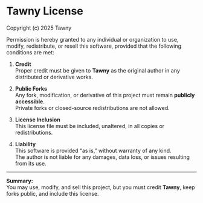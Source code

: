 # Tawny License

Copyright (c) 2025 Tawny

Permission is hereby granted to any individual or organization to use, modify, redistribute, or resell this software, provided that the following conditions are met:

1. **Credit**  
   Proper credit must be given to **Tawny** as the original author in any distributed or derivative works.

2. **Public Forks**  
   Any fork, modification, or derivative of this project must remain **publicly accessible**.  
   Private forks or closed-source redistributions are not allowed.

3. **License Inclusion**  
   This license file must be included, unaltered, in all copies or redistributions.

4. **Liability**  
   This software is provided “as is,” without warranty of any kind.  
   The author is not liable for any damages, data loss, or issues resulting from its use.

---

**Summary:**  
You may use, modify, and sell this project, but you must credit **Tawny**, keep forks public, and include this license.
